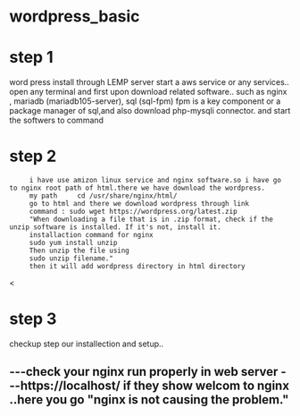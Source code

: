 # wordpress_basic


<h1>step 1</h1>
      word press install through LEMP server
      start a aws service or any services..
      open any terminal  and first upon download related software..
      such as nginx , mariadb (mariadb105-server), sql (sql-fpm) fpm is a key component or a package manager of sql,and also download php-mysqli connector.
      and start the softwers to command


<h1>step 2</h1>

         i have use amizon linux service and nginx software.so i have go to nginx root path of html.there we have download the wordpress.
         my path     cd /usr/share/nginx/html/
         go to html and there we download wordpress through link
         command : sudo wget https://wordpress.org/latest.zip
         "When downloading a file that is in .zip format, check if the unzip software is installed. If it's not, install it. 
         installaction command for nginx
         sudo yum install unzip
         Then unzip the file using 
         sudo unzip filename."
         then it will add wordpress directory in html directory
         
<<h1> step 3</h1>
    checkup step our installection and setup..
    
   ---check your nginx run properly in web server 
   ---https://localhost/
      if they show welcom to nginx ..here you go "nginx is not causing the problem."
   ---
         
         


